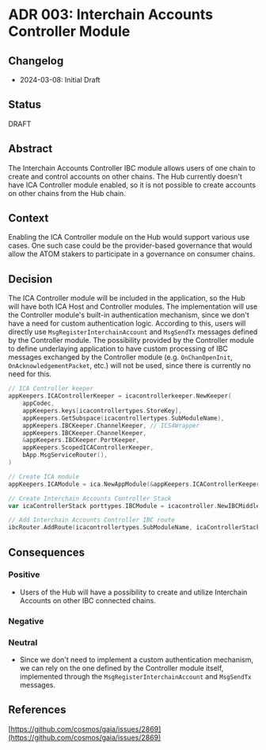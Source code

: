 # ADR 003: Interchain Accounts Controller Module

## Changelog

- 2024-03-08: Initial Draft

## Status

DRAFT

## Abstract

The Interchain Accounts Controller IBC module allows users of one chain to create and control accounts on other chains. The Hub currently doesn't have ICA Controller module enabled, so it is not possible to create accounts on other chains from the Hub chain.

## Context

Enabling the ICA Controller module on the Hub would support various use cases. One such case could be the provider-based governance that would allow the ATOM stakers to participate in a governance on consumer chains.

## Decision

The ICA Controller module will be included in the application, so the Hub will have both ICA Host and Controller modules. The implementation will use the Controller module's built-in authentication mechanism, since we don't have a need for custom authentication logic. According to this, users will directly use `MsgRegisterInterchainAccount` and `MsgSendTx` messages defined by the Controller module. The possibility provided by the Controller module to define underlaying application to have custom processing of IBC messages exchanged by the Controller module (e.g. `OnChanOpenInit`, `OnAcknowledgementPacket`, etc.) will not be used, since there is currently no need for this.

```go
// ICA Controller keeper
appKeepers.ICAControllerKeeper = icacontrollerkeeper.NewKeeper(
	appCodec,
	appKeepers.keys[icacontrollertypes.StoreKey],
	appKeepers.GetSubspace(icacontrollertypes.SubModuleName),
	appKeepers.IBCKeeper.ChannelKeeper, // ICS4Wrapper
	appKeepers.IBCKeeper.ChannelKeeper,
	&appKeepers.IBCKeeper.PortKeeper,
	appKeepers.ScopedICAControllerKeeper,
	bApp.MsgServiceRouter(),
)

// Create ICA module
appKeepers.ICAModule = ica.NewAppModule(&appKeepers.ICAControllerKeeper, &appKeepers.ICAHostKeeper)

// Create Interchain Accounts Controller Stack
var icaControllerStack porttypes.IBCModule = icacontroller.NewIBCMiddleware(nil, appKeepers.ICAControllerKeeper)

// Add Interchain Accounts Controller IBC route
ibcRouter.AddRoute(icacontrollertypes.SubModuleName, icaControllerStack)
```

## Consequences

### Positive

- Users of the Hub will have a possibility to create and utilize Interchain Accounts on other IBC connected chains.

### Negative

### Neutral

- Since we don't need to implement a custom authentication mechanism, we can rely on the one defined by the Controller module itself, implemented through the `MsgRegisterInterchainAccount` and `MsgSendTx` messages.

## References

[https://github.com/cosmos/gaia/issues/2869](https://github.com/cosmos/gaia/issues/2869)